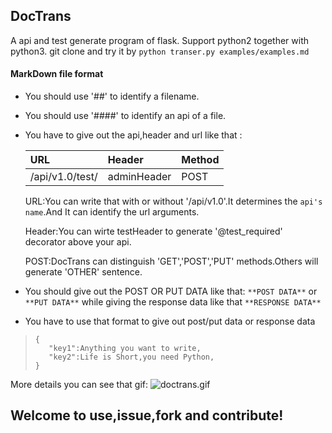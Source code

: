 ## DocTrans
A api and test generate program of flask.
Support python2 together with python3.
git clone and try it by `python transer.py examples/examples.md`

#### MarkDown file format
+ You should use '##' to identify a filename.
+ You should use '####' to identify an api of a file.
+ You have to give out the api,header and url like that :

  |URL|Header|Method|
  | :--- | :-- | :-- |
  |/api/v1.0/test/ |adminHeader|POST|
  
  URL:You can write that with or without '/api/v1.0'.It determines the `api's name`.And It can identify the url arguments.
  
  Header:You can wirte testHeader to generate '@test_required' decorator above your api.
  
  POST:DocTrans can distinguish 'GET','POST','PUT' methods.Others will generate 'OTHER' sentence.
  
+ You should give out the POST OR PUT DATA like that: `**POST DATA**` or `**PUT DATA**` while giving the response data like that `**RESPONSE DATA**`
+ You have to use that format to give out post/put data or response data
>``` 
>{
>    "key1":Anything you want to write,
>    "key2":Life is Short,you need Python,
>}
>```

More details you can see that gif:
![doctrans.gif](http://upload-images.jianshu.io/upload_images/5195759-495068f5c7508552.gif?imageMogr2/auto-orient/strip)

## Welcome to use,issue,fork and contribute!
